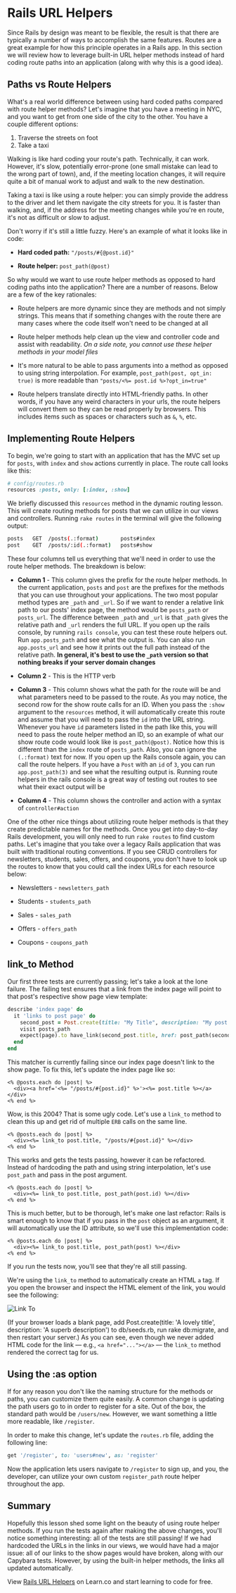# Rails URL Helpers

Since Rails by design was meant to be flexible, the result is that there are typically a number of ways to accomplish the same features. Routes are a great example for how this principle operates in a Rails app. In this section we will review how to leverage built-in URL helper methods instead of hard coding route paths into an application (along with why this is a good idea).


## Paths vs Route Helpers

What's a real world difference between using hard coded paths compared with route helper methods? Let's imagine that you have a meeting in NYC, and you want to get from one side of the city to the other. You have a couple different options:

1. Traverse the streets on foot
2. Take a taxi

Walking is like hard coding your route's path. Technically, it can work. However, it's slow, potentially error-prone (one small mistake can lead to the wrong part of town), and, if the meeting location changes, it will require quite a bit of manual work to adjust and walk to the new destination.

Taking a taxi is like using a route helper: you can simply provide the address to the driver and let them navigate the city streets for you. It is faster than walking, and, if the address for the meeting changes while you're en route, it's not as difficult or slow to adjust.

Don't worry if it's still a little fuzzy. Here's an example of what it looks like in code:

* **Hard coded path:** `"/posts/#{@post.id}"`

* **Route helper:** `post_path(@post)`

So why would we want to use route helper methods as opposed to hard coding paths into the application? There are a number of reasons. Below are a few of the key rationales:

* Route helpers are more dynamic since they are methods and not simply strings. This means that if something changes with the route there are many cases where the code itself won't need to be changed at all

* Route helper methods help clean up the view and controller code and assist with readability. *On a side note, you cannot use these helper methods in your model files*

* It's more natural to be able to pass arguments into a method as opposed to using string interpolation. For example, `post_path(post, opt_in: true)` is more readable than `"posts/<%= post.id %>?opt_in=true"`

* Route helpers translate directly into HTML-friendly paths. In other words, if you have any weird characters in your urls, the route helpers will convert them so they can be read properly by browsers. This includes items such as spaces or characters such as `&`, `%`, etc.


## Implementing Route Helpers

To begin, we're going to start with an application that has the MVC set up for `posts`, with `index` and `show` actions currently in place. The route call looks like this:

```ruby
# config/routes.rb
resources :posts, only: [:index, :show]
```

We briefly discussed this `resources` method in the dynamic routing lesson. This will create routing methods for posts that we can utilize in our views and controllers. Running `rake routes` in the terminal will give the following output:

```bash
posts   GET  /posts(.:format)       posts#index
post    GET  /posts/:id(.:format)   posts#show
```

These four columns tell us everything that we'll need in order to use the route helper methods. The breakdown is below:

* **Column 1** - This column gives the prefix for the route helper methods. In the current application, `posts` and `post` are the prefixes for the methods that you can use throughout your applications. The two most popular method types are `_path` and `_url`. So if we want to render a relative link path to our posts' index page, the method would be `posts_path` or `posts_url`. The difference between `_path` and `_url` is that `_path` gives the relative path and `_url` renders the full URL. If you open up the rails console, by running `rails console`, you can test these route helpers out. Run `app.posts_path` and see what the output is. You can also run `app.posts_url` and see how it prints out the full path instead of the relative path. **In general, it's best to use the `_path` version so that nothing breaks if your server domain changes**

* **Column 2** - This is the HTTP verb

* **Column 3** - This column shows what the path for the route will be and what parameters need to be passed to the route. As you may notice, the second row for the show route calls for an ID. When you pass the `:show` argument to the `resources` method, it will automatically create this route and assume that you will need to pass the `id` into the URL string. Whenever you have `id` parameters listed in the path like this, you will need to pass the route helper method an ID, so an example of what our show route code would look like is `post_path(@post)`. Notice how this is different than the `index` route of `posts_path`. Also, you can ignore the `(.:format)` text for now. If you open up the Rails console again, you can call the route helpers. If you have a `Post` with an `id` of `3`, you can run `app.post_path(3)` and see what the resulting output is. Running route helpers in the rails console is a great way of testing out routes to see what their exact output will be

* **Column 4** - This column shows the controller and action with a syntax of `controller#action`

One of the other nice things about utilizing route helper methods is that they create predictable names for the methods. Once you get into day-to-day Rails development, you will only need to run `rake routes` to find custom paths. Let's imagine that you take over a legacy Rails application that was built with traditional routing conventions. If you see CRUD controllers for newsletters, students, sales, offers, and coupons, you don't have to look up the routes to know that you could call the index URLs for each resource below:

* Newsletters - `newsletters_path`

* Students - `students_path`

* Sales - `sales_path`

* Offers - `offers_path`

* Coupons - `coupons_path`


## link_to Method

Our first three tests are currently passing; let's take a look at the lone failure. The failing test ensures that a link from the index page will point to that post's respective show page view template:

```ruby
describe 'index page' do
  it 'links to post page' do
    second_post = Post.create(title: "My Title", description: "My post description")
    visit posts_path
    expect(page).to have_link(second_post.title, href: post_path(second_post))
  end
end
```

This matcher is currently failing since our index page doesn't link to the show page. To fix this, let's update the index page like so:

```erb
<% @posts.each do |post| %>
  <div><a href='<%= "/posts/#{post.id}" %>'><%= post.title %></a></div>
<% end %>
```

Wow, is this 2004? That is some ugly code. Let's use a `link_to` method to clean this up and get rid of multiple `ERB` calls on the same line.

```erb
<% @posts.each do |post| %>
  <div><%= link_to post.title, "/posts/#{post.id}" %></div>
<% end %>
```

This works and gets the tests passing, however it can be refactored. Instead of hardcoding the path and using string interpolation, let's use `post_path` and pass in the post argument.

```erb
<% @posts.each do |post| %>
  <div><%= link_to post.title, post_path(post.id) %></div>
<% end %>
```

This is much better, but to be thorough, let's make one last refactor: Rails is smart enough to know that if you pass in the `post` object as an argument, it will automatically use the ID attribute, so we'll use this implementation code:

```erb
<% @posts.each do |post| %>
  <div><%= link_to post.title, post_path(post) %></div>
<% end %>
```

If you run the tests now, you'll see that they're all still passing.

We're using the `link_to` method to automatically create an HTML `a` tag. If you open the browser and inspect the HTML element of the link, you would see the following:

![Link To](https://s3.amazonaws.com/flatiron-bucket/readme-lessons/link_to.png)

(If your browser loads a blank page, add Post.create(title: 'A lovely title', description: 'A superb description')
 to db/seeds.rb, run rake db:migrate, and then restart your server.) As you can see, even though we never added HTML code for the link –– e.g., `<a href="..."></a>` –– the `link_to` method rendered the correct tag for us.


## Using the :as option

If for any reason you don't like the naming structure for the methods or paths, you can customize them quite easily. A common change is updating the path users go to in order to register for a site. Out of the box, the standard path would be `/users/new`. However, we want something a little more readable, like `/register`.

In order to make this change, let's update the `routes.rb` file, adding the following line:

```ruby
get '/register', to: 'users#new', as: 'register'
```

Now the application lets users navigate to `/register` to sign up, and you, the developer, can utilize your own custom `register_path` route helper throughout the app.


## Summary

Hopefully this lesson shed some light on the beauty of using route helper methods. If you run the tests again after making the above changes, you'll notice something interesting: all of the tests are still passing! If we had hardcoded the URLs in the links in our views, we would have had a major issue: all of our links to the show pages would have broken, along with our Capybara tests. However, by using the built-in helper methods, the links all updated automatically.

<p data-visibility='hidden'>View <a href='https://learn.co/lessons/rails-url-helpers-readme'>Rails URL Helpers</a> on Learn.co and start learning to code for free.</p>

